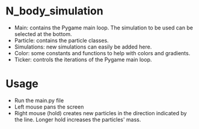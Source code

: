 # N_body_simulation

* Main: contains the Pygame main loop. The simulation to be used can be selected at the bottom.
* Particle: contains the particle classes.
* Simulations: new simulations can easily be added here.
* Color: some constants and functions to help with colors and gradients.
* Ticker: controls the iterations of the Pygame main loop.

# Usage

* Run the main.py file
* Left mouse pans the screen
* Right mouse (hold) creates new particles in the direction indicated by the line. Longer hold increases the particles' mass.